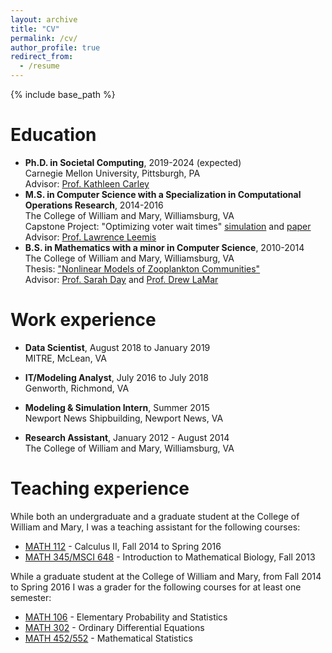 ```yaml
---
layout: archive
title: "CV"
permalink: /cv/
author_profile: true
redirect_from:
  - /resume
---
```


{% include base_path %}


Education
======
* <b>Ph.D. in Societal Computing</b>, 2019-2024 (expected) <br>
  Carnegie Mellon University, Pittsburgh, PA <br>
  Advisor: [Prof. Kathleen Carley](http://www.casos.cs.cmu.edu/bios/carley/carley.html)
* <b>M.S. in Computer Science with a Specialization in Computational Operations Research</b>, 2014-2016 <br>
  The College of William and Mary, Williamsburg, VA <br>
  Capstone Project: "Optimizing voter wait times" [simulation](https://faster-voting.wm.edu) and [paper](https://ieeexplore.ieee.org/document/7489298) <br>
  Advisor: [Prof. Lawrence Leemis](http://www.math.wm.edu/~leemis/)
* <b>B.S. in Mathematics with a minor in Computer Science</b>, 2010-2014 <br>
  The College of William and Mary, Williamsburg, VA <br>
  Thesis: ["Nonlinear Models of Zooplankton Communities"](https://scholarworks.wm.edu/honorstheses/71/) <br>
  Advisor: [Prof. Sarah Day](http://www.math.wm.edu/~sday/) and [Prof. Drew LaMar](https://www.wm.edu/as/cams/mathematical-biology/faculty/lamar-md.php)

Work experience
======
* <b>Data Scientist</b>, August 2018 to January 2019 <br>
  MITRE, McLean, VA

* <b>IT/Modeling Analyst</b>, July 2016 to July 2018 <br>
  Genworth, Richmond, VA
  
* <b>Modeling & Simulation Intern</b>, Summer 2015 <br>
  Newport News Shipbuilding, Newport News, VA
  
* <b>Research Assistant</b>, January 2012 - August 2014 <br>
  The College of William and Mary, Williamsburg, VA
  
Teaching experience
======
While both an undergraduate and a graduate student at the College of William and Mary, I was a teaching assistant for the following courses:
* [MATH 112](https://www.wm.edu/as/mathematics/undergrad/wheretostart/math112/index.php) - Calculus II, Fall 2014 to Spring 2016
* [MATH 345/MSCI 648](http://catalog.wm.edu/preview_course_nopop.php?catoid=5&coid=8334) - Introduction to Mathematical Biology, Fall 2013

While a graduate student at the College of William and Mary, from Fall 2014 to Spring 2016 I was a grader for the following courses for at least one semester:
* [MATH 106](http://catalog.wm.edu/preview_course_nopop.php?catoid=12&coid=31181) - Elementary Probability and Statistics
* [MATH 302](http://catalog.wm.edu/preview_course_nopop.php?catoid=7&coid=12598) - Ordinary Differential Equations
* [MATH 452/552](http://catalog.wm.edu/preview_course_nopop.php?catoid=12&coid=31212) - Mathematical Statistics
